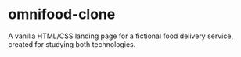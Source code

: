 # omnifood-clone
A vanilla HTML/CSS landing page for a fictional food delivery service, created for studying both technologies.
